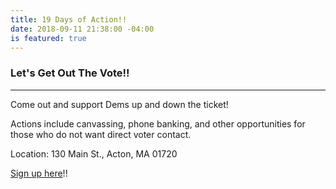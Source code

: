 ```yaml
---
title: 19 Days of Action!!
date: 2018-09-11 21:38:00 -04:00
is featured: true
---
```


### Let's Get Out The Vote!!

---

Come out and support Dems up and down the ticket!

Actions include canvassing, phone banking, and other opportunities for those who do not want direct voter contact.

Location: 130 Main St., Acton, MA 01720

[Sign up here](https://www.signupgenius.com/go/30e0f4baba72eab9-indivisibleacton)!!